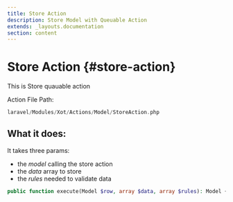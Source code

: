 ```yaml
---
title: Store Action
description: Store Model with Queuable Action
extends: _layouts.documentation
section: content
---
```

# Store Action {#store-action}

This is Store quauable action

Action File Path:

```php
laravel/Modules/Xot/Actions/Model/StoreAction.php
```

## What it does:

It takes three params:

* the *model* calling the store action
* the *data* array to store
*  the *rules* needed to validate data

```php
public function execute(Model $row, array $data, array $rules): Model {
```